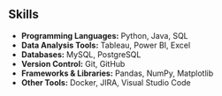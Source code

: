 ## Skills
- **Programming Languages:** Python, Java, SQL
- **Data Analysis Tools:** Tableau, Power BI, Excel
- **Databases:** MySQL, PostgreSQL
- **Version Control:** Git, GitHub
- **Frameworks & Libraries:** Pandas, NumPy, Matplotlib
- **Other Tools:** Docker, JIRA, Visual Studio Code
